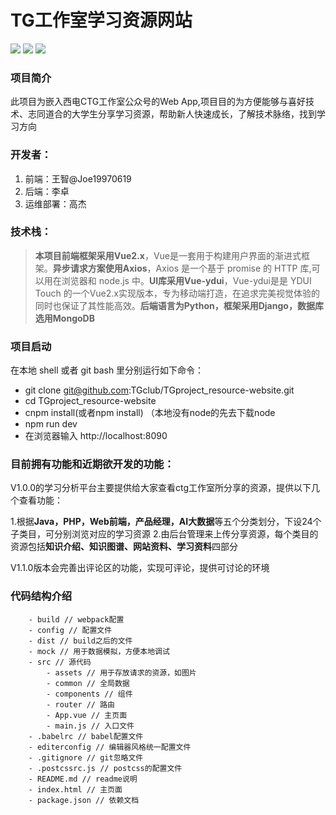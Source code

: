 # TG工作室学习资源网站

![](https://img.shields.io/badge/webpack-3.8.1-green.svg) ![](https://img.shields.io/badge/vue.js-2.5.2-green.svg) 
![](https://img.shields.io/badge/YDUI-1.1.0-green.svg)

### 项目简介
此项目为嵌入西电CTG工作室公众号的Web App,项目目的为方便能够与喜好技术、志同道合的大学生分享学习资源，帮助新人快速成长，了解技术脉络，找到学习方向

### 开发者：
 1. 前端：王智@Joe19970619
 2. 后端：李卓
 3. 运维部署：高杰
 
### 技术栈：
>**本项目前端框架采用Vue2.x**，Vue是一套用于构建用户界面的渐进式框架。**异步请求方案使用Axios**，Axios 是一个基于 promise 的 HTTP 库,可以用在浏览器和 node.js 中。**UI库采用Vue-ydui**，Vue-ydui是是 YDUI Touch 的一个Vue2.x实现版本，专为移动端打造，在追求完美视觉体验的同时也保证了其性能高效。**后端语言为Python，框架采用Django，数据库选用MongoDB**


### 项目启动

在本地 shell 或者 git bash 里分别运行如下命令：

- git clone git@github.com:TGclub/TGproject_resource-website.git
- cd TGproject_resource-website
- cnpm install(或者npm install) （本地没有node的先去下载node
- npm run dev
- 在浏览器输入 http://localhost:8090



### 目前拥有功能和近期欲开发的功能：

V1.0.0的学习分析平台主要提供给大家查看ctg工作室所分享的资源，提供以下几个查看功能：

1.根据**Java，PHP，Web前端，产品经理，AI大数据**等五个分类划分，下设24个子类目，可分别浏览对应的学习资源
2.由后台管理来上传分享资源，每个类目的资源包括**知识介绍、知识图谱、网站资料、学习资料**四部分

V1.1.0版本会完善出评论区的功能，实现可评论，提供可讨论的环境

### 代码结构介绍

```
    - build // webpack配置
    - config // 配置文件
    - dist // build之后的文件
    - mock // 用于数据模拟，方便本地调试
    - src // 源代码
        - assets // 用于存放请求的资源，如图片
        - common // 全局数据
        - components // 组件
        - router // 路由 
        - App.vue // 主页面
        - main.js // 入口文件
    - .babelrc // babel配置文件
    - editerconfig // 编辑器风格统一配置文件
    - .gitignore // git忽略文件
    - .postcssrc.js // postcss的配置文件
    - README.md // readme说明
    - index.html // 主页面
    - package.json // 依赖文档
    
```


